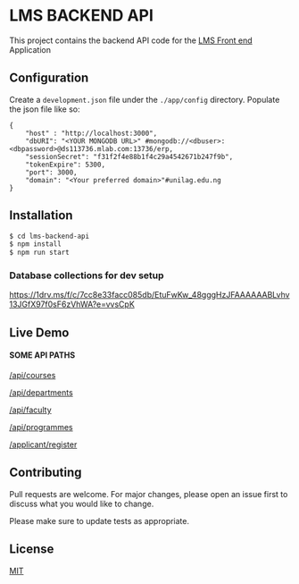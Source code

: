 # LMS BACKEND API

This project contains the backend API code for the [LMS Front end](https://github.com/omob/LMS-FRONTEND) Application

## Configuration

Create a `development.json` file under the `./app/config` directory. Populate the json file like so:

```
{
    "host" : "http://localhost:3000",
    "dbURI": "<YOUR MONGODB URL>" #mongodb://<dbuser>:<dbpassword>@ds113736.mlab.com:13736/erp,
    "sessionSecret": "f31f2f4e88b1f4c29a4542671b247f9b",
    "tokenExpire": 5300,
    "port": 3000,
    "domain": "<Your preferred domain>"#unilag.edu.ng
}

```

## Installation

```bash
$ cd lms-backend-api
$ npm install
$ npm run start
```
### Database collections for dev setup
https://1drv.ms/f/c/7cc8e33facc085db/EtuFwKw_48gggHzJFAAAAAABLvhv13JGfX97f0sF6zVhWA?e=vvsCpK

## Live Demo

#### SOME API PATHS

[/api/courses](https://lmsbackend.herokuapp.com/api/courses)

[/api/departments](https://lmsbackend.herokuapp.com/api/departments)

[/api/faculty](https://lmsbackend.herokuapp.com/api/faculty)

[/api/programmes](https://lmsbackend.herokuapp.com/api/programmes)

[/applicant/register](https://lmsbackend.herokuapp.com/api/applicant/register)

## Contributing

Pull requests are welcome. For major changes, please open an issue first to discuss what you would like to change.

Please make sure to update tests as appropriate.

## License

[MIT](https://choosealicense.com/licenses/mit/)

